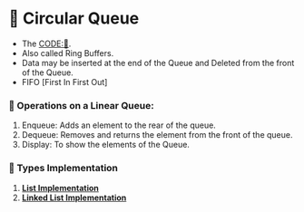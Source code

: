# 🔁 Circular Queue
- The [CODE:📑](../Data_Structures/modules/Circular_Queue.c).
- Also called Ring Buffers.
- Data may be inserted at the end of the Queue and Deleted from the front of the Queue.
- FIFO [First In First Out]

### 🔧 Operations on a Linear Queue:
1. Enqueue: Adds an element to the rear of the queue.
2. Dequeue: Removes and returns the element from the front of the queue.
6. Display: To show the elements of the Queue.

### 🌿 Types Implementation
1. **[List Implementation](./CircularQueue_List.md)**
2. **[Linked List Implementation](./CircularQueue_LinkedList.md)**